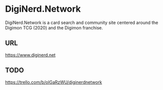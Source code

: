 # DigiNerd.Network

DigiNerd.Network is a card search and community site centered around the Digimon TCG (2020) and the Digimon franchise.

## URL

https://www.diginerd.net

## TODO

https://trello.com/b/oIGaRzWU/diginerdnetwork
